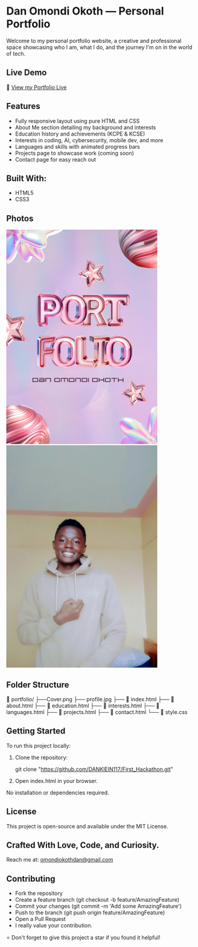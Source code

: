 #  Dan Omondi Okoth — Personal Portfolio

Welcome to my personal portfolio website, a creative and professional space showcasing who I am, what I do, and the journey I'm on in the world of tech.

##  Live Demo

🔗 [View my Portfolio Live](https://688e9aa81d9c626b93a9a781--inquisitive-stardust-24ec3c.netlify.app/)

##  Features

-  Fully responsive layout using pure HTML and CSS
-  About Me section detailing my background and interests
-  Education history and achievements (KCPE & KCSE)
-  Interests in coding, AI, cybersecurity, mobile dev, and more
-  Languages and skills with animated progress bars
-  Projects page to showcase work (coming soon)
-  Contact page for easy reach out

##  Built With:

- HTML5
- CSS3 

##  Photos 

<img src="Cover.png" width="400">
<img src="profile.jpg" width="400">

##  Folder Structure
📁 portfolio/
├──Cover.png
├── profile.jpg
├── 📄 index.html
├── 📄 about.html
├── 📄 education.html
├── 📄 interests.html
├── 📄 languages.html
├── 📄 projects.html
├── 📄 contact.html
└── 📄 style.css


##  Getting Started

To run this project locally:

1. Clone the repository:
   
   git clone "https://github.com/DANKlEIN117/First_Hackathon.git"

2. Open index.html in your browser.

No installation or dependencies required.

## License
This project is open-source and available under the MIT License.

## Crafted With Love, Code, and Curiosity.
 Reach me at: omondiokothdan@gmail.com

##  Contributing

- Fork the repository
- Create a feature branch (git checkout -b feature/AmazingFeature)
- Commit your changes (git commit -m 'Add some AmazingFeature')
- Push to the branch (git push origin feature/AmazingFeature)
- Open a Pull Request
- I really value your contribution.



⭐ Don't forget to give this project a star if you found it helpful!
